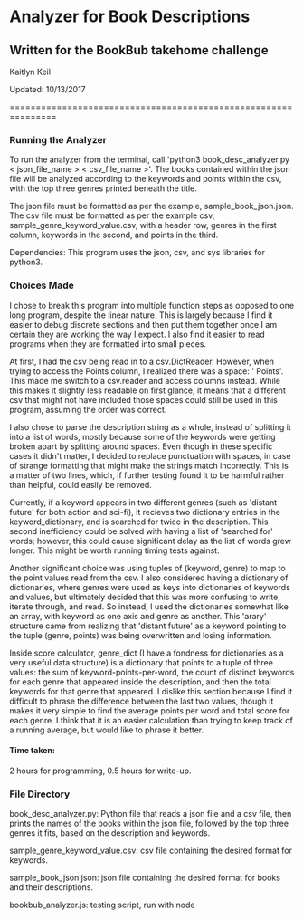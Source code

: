 # Analyzer for Book Descriptions

## Written for the BookBub takehome challenge

Kaitlyn Keil

Updated: 10/13/2017

===============================================================

### Running the Analyzer

To run the analyzer from the terminal, call 'python3 book_desc_analyzer.py < json_file_name > < csv_file_name >'. The books contained within the json file will be analyzed according to the keywords and points within the csv, with the top three genres printed beneath the title.

The json file must be formatted as per the example, sample_book_json.json. The csv file must be formatted as per the example csv, sample_genre_keyword_value.csv, with a header row, genres in the first column, keywords in the second, and points in the third.

Dependencies: This program uses the json, csv, and sys libraries for python3.

### Choices Made

I chose to break this program into multiple function steps as opposed to one long program, despite the linear nature. This is largely because I find it easier to debug discrete sections and then put them together once I am certain they are working the way I expect. I also find it easier to read programs when they are formatted into small pieces.

At first, I had the csv being read in to a csv.DictReader. However, when trying to access the Points column, I realized there was a space: ' Points'. This made me switch to a csv.reader and access columns instead. While this makes it slightly less readable on first glance, it means that a different csv that might not have included those spaces could still be used in this program, assuming the order was correct.

I also chose to parse the description string as a whole, instead of splitting it into a list of words, mostly because some of the keywords were getting broken apart by splitting around spaces. Even though in these specific cases it didn't matter, I decided to replace punctuation with spaces, in case of strange formatting that might make the strings match incorrectly. This is a matter of two lines, which, if further testing found it to be harmful rather than helpful, could easily be removed.

Currently, if a keyword appears in two different genres (such as 'distant future' for both action and sci-fi), it recieves two dictionary entries in the keyword_dictionary, and is searched for twice in the description. This second inefficiency could be solved with having a list of 'searched for' words; however, this could cause significant delay as the list of words grew longer. This might be worth running timing tests against.

Another significant choice was using tuples of (keyword, genre) to map to the point values read from the csv. I also considered having a dictionary of dictionaries, where genres were used as keys into dictionaries of keywords and values, but ultimately decided that this was more confusing to write, iterate through, and read. So instead, I used the dictionaries somewhat like an array, with keyword as one axis and genre as another. This 'arary' structure came from realizing that 'distant future' as a keyword pointing to the tuple (genre, points) was being overwritten and losing information.

Inside score calculator, genre_dict (I have a fondness for dictionaries as a very useful data structure) is a dictionary that points to a tuple of three values: the sum of keyword-points-per-word, the count of distinct keywords for each genre that appeared inside the description, and then the total keywords for that genre that appeared. I dislike this section because I find it difficult to phrase the difference between the last two values, though it makes it very simple to find the average points per word and total score for each genre. I think that it is an easier calculation than trying to keep track of a running average, but would like to phrase it better.

#### Time taken:

2 hours for programming, 0.5 hours for write-up.

### File Directory

book_desc_analyzer.py: Python file that reads a json file and a csv file, then prints the names of the books within the json file, followed by the top three genres it fits, based on the description and keywords.

sample_genre_keyword_value.csv: csv file containing the desired format for keywords.

sample_book_json.json: json file containing the desired format for books and their descriptions.

bookbub_analyzer.js: testing script, run with node